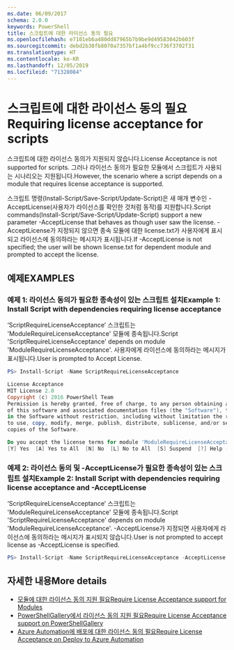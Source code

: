 ```yaml
---
ms.date: 06/09/2017
schema: 2.0.0
keywords: PowerShell
title: 스크립트에 대한 라이선스 동의 필요
ms.openlocfilehash: e7101eb6a480dd87965b7b9be9d49583042b603f
ms.sourcegitcommit: debd2b38fb8070a7357bf1a4bf9cc736f3702f31
ms.translationtype: HT
ms.contentlocale: ko-KR
ms.lasthandoff: 12/05/2019
ms.locfileid: "71328084"
---
```

# <a name="requiring-license-acceptance-for-scripts"></a><span data-ttu-id="157b6-103">스크립트에 대한 라이선스 동의 필요</span><span class="sxs-lookup"><span data-stu-id="157b6-103">Requiring license acceptance for scripts</span></span>

<span data-ttu-id="157b6-104">스크립트에 대한 라이선스 동의가 지원되지 않습니다.</span><span class="sxs-lookup"><span data-stu-id="157b6-104">License Acceptance is not supported for scripts.</span></span> <span data-ttu-id="157b6-105">그러나 라이선스 동의가 필요한 모듈에서 스크립트가 사용되는 시나리오는 지원됩니다.</span><span class="sxs-lookup"><span data-stu-id="157b6-105">However, the scenario where a script depends on a module that requires license acceptance is supported.</span></span>

<span data-ttu-id="157b6-106">스크립트 명령(Install-Script/Save-Script/Update-Script)은 새 매개 변수인 -AcceptLicense(사용자가 라이선스를 확인한 것처럼 동작)를 지원합니다.</span><span class="sxs-lookup"><span data-stu-id="157b6-106">Script commands(Install-Script/Save-Script/Update-Script) support a new parameter -AcceptLicense that behaves as though user saw the license.</span></span> <span data-ttu-id="157b6-107">-AcceptLicense가 지정되지 않으면 종속 모듈에 대한 license.txt가 사용자에게 표시되고 라이선스에 동의하라는 메시지가 표시됩니다.</span><span class="sxs-lookup"><span data-stu-id="157b6-107">If -AcceptLicense is not specified; the user will be shown license.txt for dependent module and prompted to accept the license.</span></span>

## <a name="examples"></a><span data-ttu-id="157b6-108">예제</span><span class="sxs-lookup"><span data-stu-id="157b6-108">EXAMPLES</span></span>

### <a name="example-1-install-script-with-dependencies-requiring-license-acceptance"></a><span data-ttu-id="157b6-109">예제 1: 라이선스 동의가 필요한 종속성이 있는 스크립트 설치</span><span class="sxs-lookup"><span data-stu-id="157b6-109">Example 1: Install Script with dependencies requiring license acceptance</span></span>

<span data-ttu-id="157b6-110">‘ScriptRequireLicenseAcceptance’ 스크립트는 'ModuleRequireLicenseAcceptance' 모듈에 종속됩니다.</span><span class="sxs-lookup"><span data-stu-id="157b6-110">Script 'ScriptRequireLicenseAcceptance' depends on module 'ModuleRequireLicenseAcceptance'.</span></span> <span data-ttu-id="157b6-111">사용자에게 라이선스에 동의하라는 메시지가 표시됩니다.</span><span class="sxs-lookup"><span data-stu-id="157b6-111">User is prompted to Accept License.</span></span>

```PowerShell
PS> Install-Script -Name ScriptRequireLicenseAcceptance

License Acceptance
MIT License 2.0
Copyright (c) 2016 PowerShell Team
Permission is hereby granted, free of charge, to any person obtaining a copy
of this software and associated documentation files (the "Software"), to deal
in the Software without restriction, including without limitation the rights
to use, copy, modify, merge, publish, distribute, sublicense, and/or sell
copies of the Software.

Do you accept the license terms for module 'ModuleRequireLicenseAcceptance'.
[Y] Yes  [A] Yes to All  [N] No  [L] No to All  [S] Suspend  [?] Help (default is "N"):
```

### <a name="example-2-install-script-with-dependencies-requiring-license-acceptance-and--acceptlicense"></a><span data-ttu-id="157b6-112">예제 2: 라이선스 동의 및 -AcceptLicense가 필요한 종속성이 있는 스크립트 설치</span><span class="sxs-lookup"><span data-stu-id="157b6-112">Example 2: Install Script with dependencies requiring license acceptance and -AcceptLicense</span></span>

<span data-ttu-id="157b6-113">‘ScriptRequireLicenseAcceptance’ 스크립트는 'ModuleRequireLicenseAcceptance' 모듈에 종속됩니다.</span><span class="sxs-lookup"><span data-stu-id="157b6-113">Script 'ScriptRequireLicenseAcceptance' depends on module 'ModuleRequireLicenseAcceptance'.</span></span> <span data-ttu-id="157b6-114">-AcceptLicense가 지정되면 사용자에게 라이선스에 동의하라는 메시지가 표시되지 않습니다.</span><span class="sxs-lookup"><span data-stu-id="157b6-114">User is not prompted to accept license as -AcceptLicense is specified.</span></span>

```PowerShell
PS> Install-Script -Name ScriptRequireLicenseAcceptance -AcceptLicense
```

## <a name="more-details"></a><span data-ttu-id="157b6-115">자세한 내용</span><span class="sxs-lookup"><span data-stu-id="157b6-115">More details</span></span>

- [<span data-ttu-id="157b6-116">모듈에 대한 라이선스 동의 지원 필요</span><span class="sxs-lookup"><span data-stu-id="157b6-116">Require License Acceptance support for Modules</span></span>](module-license-acceptance.md)
- [<span data-ttu-id="157b6-117">PowerShellGallery에서 라이선스 동의 지원 필요</span><span class="sxs-lookup"><span data-stu-id="157b6-117">Require License Acceptance support on PowerShellGallery</span></span>](../how-to/working-with-packages/packages-that-require-license-acceptance.md)
- [<span data-ttu-id="157b6-118">Azure Automation에 배포에 대한 라이선스 동의 필요</span><span class="sxs-lookup"><span data-stu-id="157b6-118">Require License Acceptance on Deploy to Azure Automation</span></span>](../how-to/working-with-packages/deploy-to-azure-automation.md)
